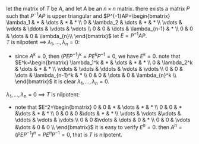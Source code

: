 let the matrix of $T$ be $A$, and let $A$ be an $n\times n$ matrix. there exists a matrix $P$ such that $P^{-1}AP$ is upper triangular and
$P^{-1}AP=\begin{bmatrix}
   \lambda_1 & * & \dots & * & * \\
   0 & \lambda_2 & \dots & * & * \\
   \vdots & \vdots & \ddots & \vdots & \vdots \\
   0 & 0 & \dots & \lambda_{n-1} & * \\
   0 & 0 & \dots & 0 &  \lambda_{n}\\
\end{bmatrix}$
let $E=P^{-1}AP$.  
$T$ is nilpotent $\implies$ $\lambda_1,\dots,\lambda_n=0$:
- since $A^k=0$, then $(PEP^{-1})^k=PE^kP^{-1}=0$, we have $E^k=0$. note that
$E^k=\begin{bmatrix}
   \lambda_1^k & * & \dots & * & * \\
   0 & \lambda_2^k & \dots & * & * \\
   \vdots & \vdots & \ddots & \vdots & \vdots \\
   0 & 0 & \dots & \lambda_{n-1}^k & * \\
   0 & 0 & \dots & 0 &  \lambda_{n}^k \\
\end{bmatrix}$
it is clear $\lambda_1,\dots,\lambda_n=0$.  

$\lambda_1,\dots,\lambda_n=0$ $\implies$ $T$ is nilpotent:
- note that
$E^2=\begin{bmatrix}
   0 & 0 & * & \dots & * & * \\
   0 & 0 & * &\dots & * & * \\
   0 & 0 & 0 &\dots & * & * \\
   \vdots & \vdots &\vdots & \ddots & \vdots & \vdots \\
   0 & 0 &\vdots & \dots & 0 & * \\
   0 & 0 & \vdots &\dots & 0 &  0 \\
\end{bmatrix}$
it is easy to verify $E^n=0$. then $A^n=(PEP^{-1})^n=PE^nP^{-1}=0$, that is $T$ is nilpotent.